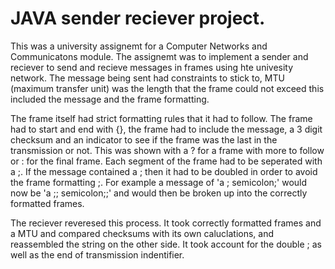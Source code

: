 # JAVA sender reciever project.

This was a university assignemt for a Computer Networks and Communicatons module. The assignemt was to implement a sender and reciever to send and recieve messages in frames using hte univesity network. The message being sent had constraints to stick to, MTU (maximum transfer unit) was the length that the frame could not exceed this included the message and the frame formatting.

The frame itself had strict formatting rules that it had to follow. The frame had to start and end with {}, the frame had to include the message, a 3 digit checksum and an indicator to see if the frame was the last in the transmission or not. This was shown with a ? for a frame with more to follow or : for the final frame. Each segment of the frame had to be seperated with a ;. If the message contained a ; then it had to be doubled in order to avoid the frame formatting ;. For example a message of 'a ; semicolon;' would now be 'a ;; semicolon;;' and would then be broken up into the correctly formatted frames. 

The reciever reveresed this process. It took correctly formatted frames and a MTU and compared checksums with its own caluclations, and reassembled the string on the other side. It took account for the double ; as well as the end of transmission indentifier. 

